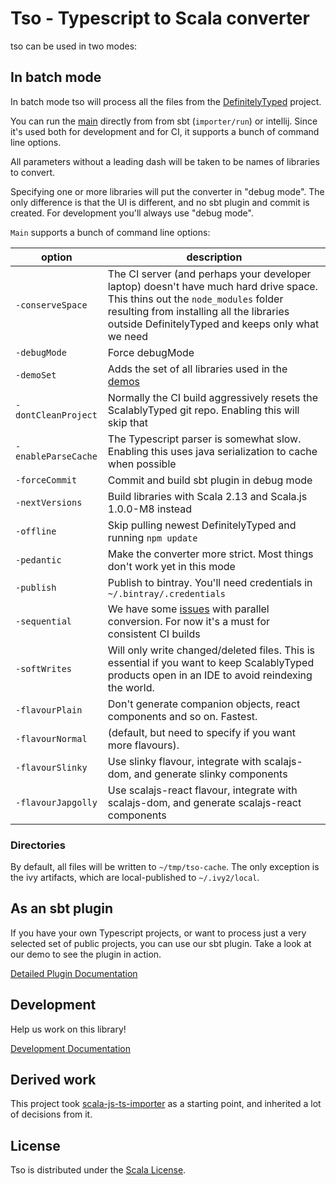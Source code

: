# Tso - Typescript to Scala converter

tso can be used in two modes:

## In batch mode

In batch mode tso will process all the files from the [DefinitelyTyped](http://definitelytyped.org/) project.

You can run the [main](importer/src/main/scala/com/olvind/tso/importer/Main.scala) 
 directly from from sbt (`importer/run`) or intellij. Since it's used both for development and for CI,
 it supports a bunch of command line options.

All parameters without a leading dash will be taken to be names of libraries to convert.

Specifying one or more libraries will put the converter in "debug mode". The only difference is that the UI is different, and no sbt plugin and commit is created.
For development you'll always use "debug mode".
 
`Main` supports a bunch of command line options:

| option | description |
| --- | --- |
| `-conserveSpace`    | The CI server (and perhaps your developer laptop) doesn't have much hard drive space. This thins out the `node_modules` folder resulting from installing all the libraries outside DefinitelyTyped and keeps only what we need
| `-debugMode`        | Force debugMode
| `-demoSet`          | Adds the set of all libraries used in the [demos](https://github.com/oyvindberg/ScalablyTypedDemos/)
| `-dontCleanProject` | Normally the CI build aggressively resets the ScalablyTyped git repo. Enabling this will skip that
| `-enableParseCache` | The Typescript parser is somewhat slow. Enabling this uses java serialization to cache when possible 
| `-forceCommit`      | Commit and build sbt plugin in debug mode 
| `-nextVersions`     | Build libraries with Scala 2.13 and Scala.js 1.0.0-M8 instead
| `-offline`          | Skip pulling newest DefinitelyTyped and running `npm update`
| `-pedantic`         | Make the converter more strict. Most things don't work yet in this mode
| `-publish`          | Publish to bintray. You'll need credentials in `~/.bintray/.credentials`
| `-sequential`       | We have some [issues](https://github.com/oyvindberg/tso/issues/74) with parallel conversion. For now it's a must for consistent CI builds
| `-softWrites`       | Will only write changed/deleted files. This is essential if you want to keep ScalablyTyped products open in an IDE to avoid reindexing the world.
| `-flavourPlain`     | Don't generate companion objects, react components and so on. Fastest.
| `-flavourNormal`    | (default, but need to specify if you want more flavours). 
| `-flavourSlinky`    | Use slinky flavour, integrate with scalajs-dom, and generate slinky components 
| `-flavourJapgolly`  | Use scalajs-react flavour, integrate with scalajs-dom, and generate scalajs-react components 

### Directories
By default, all files will be written to `~/tmp/tso-cache`. The only exception is the ivy artifacts, which are local-published
 to `~/.ivy2/local`.

## As an sbt plugin
If you have your own Typescript projects, or want to process just a very selected set of public projects, you can use our sbt plugin.
Take a look at our demo to see the plugin in action.

[Detailed Plugin Documentation](plugin.md) 

## Development
Help us work on this library!

[Development Documentation](devel.md)

## Derived work
This project took [scala-js-ts-importer](http://github.com/sjrd/scala-js-ts-importer/) as a starting point,
and inherited a lot of decisions from it.

## License
Tso is distributed under the [Scala License](http://www.scala-lang.org/license.html).
 
